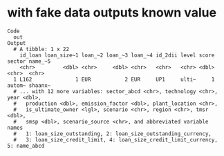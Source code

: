 # with fake data outputs known value

    Code
      out
    Output
      # A tibble: 1 x 22
        id_loan loan_size~1 loan_~2 loan_~3 loan_~4 id_2dii level score sector name_~5
        <chr>         <dbl> <chr>     <dbl> <chr>   <chr>   <chr> <dbl> <chr>  <chr>  
      1 L162              1 EUR           2 EUR     UP1     ulti~     1 autom~ shaanx~
      # ... with 12 more variables: sector_abcd <chr>, technology <chr>, year <dbl>,
      #   production <dbl>, emission_factor <dbl>, plant_location <chr>,
      #   is_ultimate_owner <lgl>, scenario <chr>, region <chr>, tmsr <dbl>,
      #   smsp <dbl>, scenario_source <chr>, and abbreviated variable names
      #   1: loan_size_outstanding, 2: loan_size_outstanding_currency,
      #   3: loan_size_credit_limit, 4: loan_size_credit_limit_currency, 5: name_abcd

